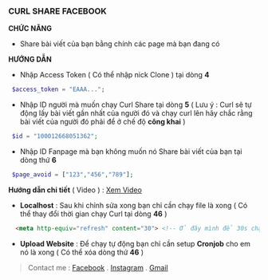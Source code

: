 ### CURL SHARE FACEBOOK 
**CHỨC NĂNG**
+ Share bài viết của bạn bằng chính các page mà bạn đang có

**HƯỚNG DẪN**
+ Nhập Access Token ( Có thể nhập nick Clone ) tại dòng **4**
```php
 $access_token = "EAAA...";
```
+ Nhập ID người mà muốn chạy Curl Share tại dòng **5** ( Lưu ý : Curl sẽ tự động lấy bài viết gần nhất của người đó và chạy curl lên hãy chắc rằng bài viết của người đó phải để ở chế độ **công khai** )
```php
 $id = "100012668051362";
```
+ Nhập ID Fanpage mà bạn không muốn nó Share bài viết của bạn tại dòng thứ **6**
```php
 $page_avoid = ["123","456","789"];
```

**Hướng dẫn chi tiết** ( Video ) : [Xem Video](https://youtu.be/OlhK2p5sa_E)

+ **Localhost** : Sau khi chỉnh sửa xong bạn chỉ cần chạy file là xong ( Có thể thay đổi thời gian chạy Curl tại dòng **46** )
```html
  <meta http-equiv="refresh" content="30"> <!-- Ở đây mình để 30s chạy file 1 lần -->
```
+ **Upload Website** : Để chạy tự động bạn chỉ cần setup **Cronjob** cho em nó là xong ( Có thể xóa dòng thứ **46** )

> Contact me : [Facebook](https://www.facebook.com/nevsvn) . [Instagram](https://www.instagram.com/lequangvyy/) . [Gmail](mailto:lequangvy812@gmail.com)
